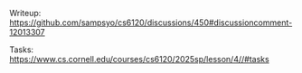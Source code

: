 Writeup: https://github.com/sampsyo/cs6120/discussions/450#discussioncomment-12013307

Tasks: https://www.cs.cornell.edu/courses/cs6120/2025sp/lesson/4//#tasks
